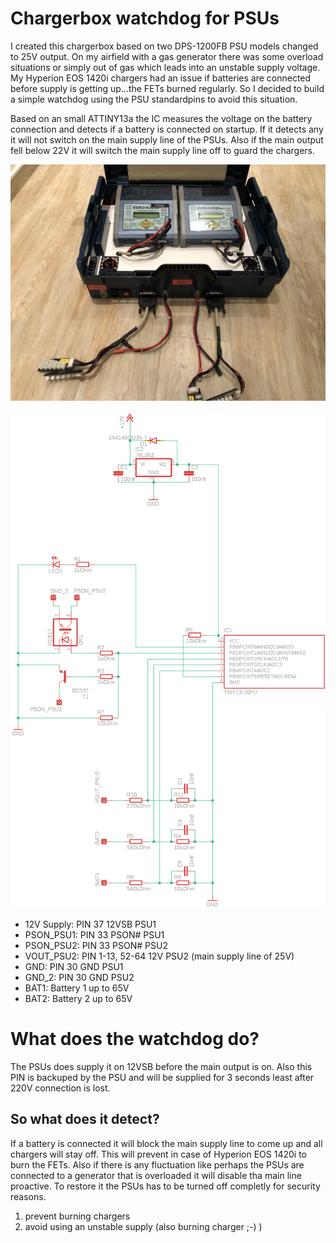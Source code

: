 # Chargerbox watchdog for PSUs
I created this chargerbox based on two DPS-1200FB PSU models changed to 25V output. On my airfield with a gas generator there was some overload situations or simply out of gas which leads into an unstable supply voltage. My Hyperion EOS 1420i chargers had an issue if batteries are connected before supply is getting up...the FETs burned regularly. So I decided to build a simple watchdog using the PSU standardpins to avoid this situation.

Based on an small ATTINY13a the IC measures the voltage on the battery connection and detects if a battery is connected on startup. If it detects any it will not switch on the main supply line of the PSUs. Also if the main output fell below 22V it will switch the main supply line off to guard the chargers.

![alt](schematic/Ladekoffer.JPG)

![alt](schematic/Chargerbox_mini_watchdog.png)

* 12V Supply: PIN 37 12VSB PSU1
* PSON_PSU1: PIN 33 PSON# PSU1
* PSON_PSU2: PIN 33 PSON# PSU2
* VOUT_PSU2: PIN 1-13, 52-64 12V PSU2 (main supply line of 25V)
* GND: PIN 30 GND PSU1
* GND_2: PIN 30 GND PSU2
* BAT1: Battery 1 up to 65V
* BAT2: Battery 2 up to 65V

# What does the watchdog do?
The PSUs does supply it on 12VSB before the main output is on. Also this PIN is backuped by the PSU and will be supplied for 3 seconds least after 220V connection is lost.

## So what does it detect?
If a battery is connected it will block the main supply line to come up and all chargers will stay off. This will prevent in case of Hyperion EOS 1420i to burn the FETs. Also if there is any fluctuation like perhaps the PSUs are connected to a generator that is overloaded it will disable tha main line proactive. To restore it the PSUs has to be turned off completly for security reasons.

1. prevent burning chargers
2. avoid using an unstable supply (also burning charger ;-) )